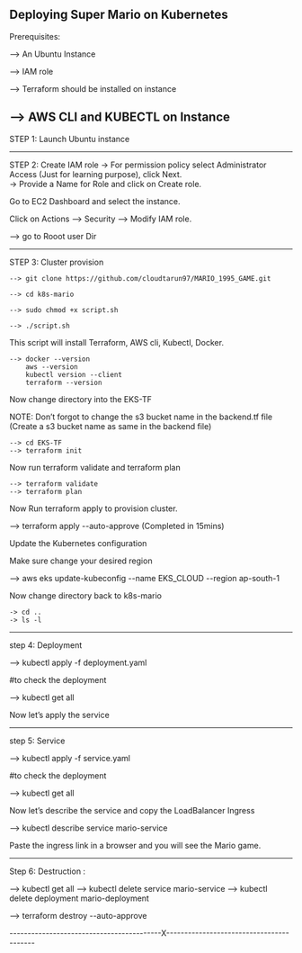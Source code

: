 Deploying Super Mario on Kubernetes
--------------------------------------------------


Prerequisites:

--> An Ubuntu Instance

--> IAM role

--> Terraform should be installed on instance

-->  AWS CLI and KUBECTL on Instance
-----------------------------------

STEP 1: Launch Ubuntu instance

-----------------------------------

STEP 2: Create IAM role
	 	-> For permission policy select Administrator Access (Just for learning purpose), click Next.	
		-> Provide a Name for Role and click on Create role.


Go to EC2 Dashboard and select the instance.

Click on Actions --> Security --> Modify IAM role.

--> go to Rooot user Dir

-----------------------------------

STEP 3: Cluster provision

	--> git clone https://github.com/cloudtarun97/MARIO_1995_GAME.git

	--> cd k8s-mario

	--> sudo chmod +x script.sh

	--> ./script.sh

This script will install Terraform, AWS cli, Kubectl, Docker.
	
	--> docker --version
	    aws --version
	    kubectl version --client
	    terraform --version

Now change directory into the EKS-TF


NOTE: Don’t forgot to change the s3 bucket name in the backend.tf file (Create a s3 bucket name as same in the backend file)

	--> cd EKS-TF
	--> terraform init

Now run terraform validate and terraform plan

	--> terraform validate
	--> terraform plan

Now Run terraform apply to provision cluster.

--> terraform apply --auto-approve
	(Completed in 15mins)

Update the Kubernetes configuration

Make sure change your desired region

--> aws eks update-kubeconfig --name EKS_CLOUD --region ap-south-1

Now change directory back to k8s-mario

	-> cd ..
	-> ls -l 

-----------------------------------

step 4: Deployment

--> kubectl apply -f deployment.yaml

#to check the deployment 

--> kubectl get all

Now let’s apply the service


-----------------------------------

step 5: Service

--> kubectl apply -f service.yaml

#to check the deployment 

--> kubectl get all

Now let’s describe the service and copy the LoadBalancer Ingress

--> kubectl describe service mario-service


Paste the ingress link in a browser and you will see the Mario game.

-----------------------------------

Step 6: Destruction :

--> kubectl get all
--> kubectl delete service mario-service
--> kubectl delete deployment mario-deployment

--> terraform destroy --auto-approve




------------------------------------------X-----------------------------------------




